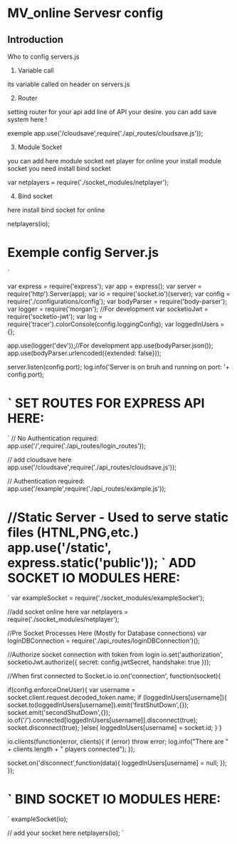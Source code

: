 MV_online Servesr config
==========================

Introduction
-------------
Who to config servers.js 

1. Variable call

its variable called on header on servers.js

2. Router

setting router for your api add line of API your desire.
you can add save system here !

exemple 
app.use('/cloudsave',require('./api_routes/cloudsave.js'));


3. Module Socket

you can add here module socket net player for online your install module socket you need install bind socket

var netplayers = require('./socket_modules/netplayer');


4. Bind socket

here install bind socket for online 

netplayers(io);








Exemple config Server.js
==========================
`

var express = require('express');
var app = express();
var server = require('http').Server(app);
var io = require('socket.io')(server);
var config = require('./configurations/config');
var bodyParser = require('body-parser');
var logger = require('morgan'); //For development
var socketioJwt = require('socketio-jwt');
var log = require('tracer').colorConsole(config.loggingConfig);
var loggedInUsers = {};

app.use(logger('dev'));//For development
app.use(bodyParser.json());
app.use(bodyParser.urlencoded({extended: false}));

server.listen(config.port);
log.info('Server is on bruh and running on port: '+ config.port);

`
 SET ROUTES FOR EXPRESS API HERE: 
==========================
`
// No Authentication required:
app.use('/',require('./api_routes/login_routes'));

// add cloudsave here
app.use('/cloudsave',require('./api_routes/cloudsave.js'));

// Authentication required:
app.use('/example',require('./api_routes/example.js'));

//Static Server - Used to serve static files (HTNL,PNG,etc.)
app.use('/static', express.static('public'));
`
 ADD SOCKET IO MODULES HERE:
==========================
`
var exampleSocket = require('./socket_modules/exampleSocket');

//add socket online here 
var netplayers = require('./socket_modules/netplayer');

//Pre Socket Processes Here (Mostly for Database connections)
var loginDBConnection = require('./api_routes/loginDBConnection')();

//Authorize socket connection with token from login
io.set('authorization', socketioJwt.authorize({
  secret: config.jwtSecret,
  handshake: true
}));

//When first connected to Socket.io
io.on('connection', function(socket){

  if(config.enforceOneUser){
    var username = socket.client.request.decoded_token.name;
    if (loggedInUsers[username]){
      socket.to(loggedInUsers[username]).emit('firstShutDown',{});
      socket.emit('secondShutDown',{});
      io.of('/').connected[loggedInUsers[username]].disconnect(true);
      socket.disconnect(true);
    }else{
      loggedInUsers[username] = socket.id;
    }
  }

  io.clients(function(error, clients){
    if (error) throw error;
    log.info("There are " + clients.length + " players connected");
  });

  socket.on('disconnect',function(data){
    loggedInUsers[username] = null;
  });
});

`
 BIND SOCKET IO MODULES HERE:
==========================
`
exampleSocket(io);

// add your socket here
netplayers(io);
`

